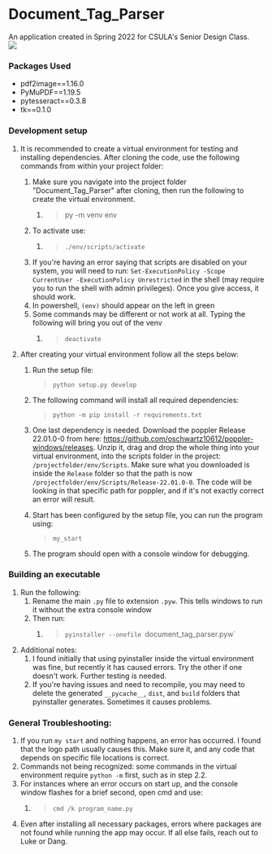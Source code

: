 # **Document_Tag_Parser**
An application created in Spring 2022 for CSULA's Senior Design Class. <br/>
![](https://github.com/dangle0905/devportfolio/blob/master/images/dtp.png)


### **Packages Used**

- pdf2image==1.16.0
- PyMuPDF==1.19.5
- pytesseract==0.3.8
- tk==0.1.0

### **Development setup**

1.  It is recommended to create a virtual environment for testing and installing dependencies. After cloning the code, use the following commands from within your project folder:

    1. Make sure you navigate into the project folder "Document_Tag_Parser" after cloning, then run the following to create the virtual environment. 
       1. > py -m venv env
    3. To activate use:
       1. > `./env/scripts/activate`
    4. If you're having an error saying that scripts are disabled on your system, you will need to run: `Set-ExecutionPolicy -Scope CurrentUser -ExecutionPolicy Unrestricted` in the shell (may require you to run the shell with admin privileges). Once you give access, it should work.  
    5. In powershell, `(env)` should appear on the left in green
    6. Some commands may be different or not work at all. Typing the following will bring you out of the venv
       1. > `deactivate`

2.  After creating your virtual environment follow all the steps below:

    1.  Run the setup file:

        > `python setup.py develop`

    2.  The following command will install all required dependencies:

        > `python -m pip install -r requirements.txt`

    3. One last dependency is needed. Download the poppler Release 22.01.0-0 from here: https://github.com/oschwartz10612/poppler-windows/releases. Unzip it, drag and drop the whole thing into your virtual environment, into the scripts folder in the project: `/projectfolder/env/Scripts`. Make sure what you downloaded is inside the `Release` folder so that the path is now `/projectfolder/env/Scripts/Release-22.01.0-0`. The code will be looking in that specific path for poppler, and if it's not exactly correct an error will result. 
        

    4.  Start has been configured by the setup file, you can run the program using:
        > `my_start`
    5.  The program should open with a console window for debugging.

### **Building an executable**

1. Run the following:
   1. Rename the main `.py` file to extension `.pyw`. This tells windows to run it without the extra console window
   2. Then run:
      1. > `pyinstaller --onefile `document_tag_parser.pyw`
2. Additional notes:
   1. I found initially that using pyinstaller inside the virtual environment was fine, but recently it has caused errors. Try the other if one doesn't work. Further testing is needed.
   2. If you're having issues and need to recompile, you may need to delete the generated `__pycache__`, `dist`, and `build` folders that pyinstaller generates. Sometimes it causes problems.

### **General Troubleshooting**:

1.  If you run `my start` and nothing happens, an error has occurred. I found that the logo path usually causes this. Make sure it, and any code that depends on specific file locations is correct.
2.  Commands not being recognized: some commands in the virtual environment require `python -m` first, such as in step 2.2.
3.  For instances where an error occurs on start up, and the console window flashes for a brief second, open cmd and use:
    1.  > `cmd /k program_name.py`
2.  Even after installing all necessary packages, errors where packages are not found while running the app may occur. If all else fails, reach out to Luke or Dang. 


